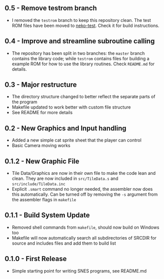 ## 0.5 - Remove testrom branch
* I removed the `testrom` branch to keep this repository clean. The test ROM files have been moved to [neko-test](https://github.com/georgjz/neko-test). Check it for build instructions.

## 0.4 - Improve and streamline subroutine calling
* The repository has been split in two branches: the `master` branch contains the library code; while `testrom` contains files for building a example ROM for how to use the library routines. Check `README.md` for details.

## 0.3 - Major restructure
* The directory structure changed to better reflect the separate parts of the
program
* Makefile updated to work better with custom file structure
* See README for more details

## 0.2 - New Graphics and Input handling
* Added a new simple cat sprite sheet that the player can control
* Basic Camera moving works

## 0.1.2 - New Graphic File
* Tile Data/Graphics are now in their own file to make the code lean and
clean. They are now included in `src/TileData.s` and `src/include/TileData.inc`
* Explicit `.smart` command no longer needed, the assembler now does this
automatically. Can be turned off by removing the `-s` argument from the
assembler flags in `makefile`

## 0.1.1 - Build System Update
* Removed shell commands from `makefile`, should now build on Windows too
* Makefile will now automatically search all subdirectories of SRCDIR for
source and includes files and add them to build list

## 0.1.0 - First Release
* Simple starting point for writing SNES programs, see README.md
